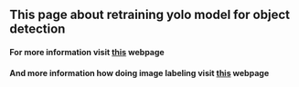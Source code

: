 ## This page about retraining yolo model for object detection
#### For more information visit [this](https://newtechaudit.ru/nastrojka-nejroseti-detekczia-obektov/) webpage 
#### And more information how doing image labeling visit [this](https://newtechaudit.ru/podgotovka-dannyh-detekczia-obektov/) webpage 
